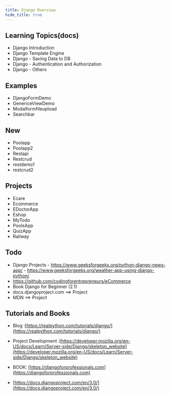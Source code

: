 ```yaml
---
title: Django Overview
hide_title: true
---
```


## Learning Topics(docs)

- Django Introduction
- Django Template Engine
- Django - Saving Data to DB
- Django - Authentication and Authorization
- Django - Others

## Examples

- DjangoFormDemo
- GenericeViewDemo
- Modalformfileupload
- Searchbar

## New

- Poolapp
- Poolapp2
- Restapi
- Restcrud
- restdemo1
- restcrud2

## Projects

- Ecare
- Ecommerce
- EDoctorApp
- Eshop
- MyTodo
- PoolsApp
- QuizApp
- Railway

## Todo

- Django Projects - https://www.geeksforgeeks.org/python-django-news-app/ - https://www.geeksforgeeks.org/weather-app-using-django-python/
- https://github.com/codingforentrepreneurs/eCommerce
- Book Django for Beginner (2.1)
- docs.djangoproject.com ==> Project
- MDN ==> Project

## Tutorials and Books

- Blog :[https://realpython.com/tutorials/django/](https://realpython.com/tutorials/django/)
- Project Development :[https://developer.mozilla.org/en-US/docs/Learn/Server-side/Django/skeleton_website](https://developer.mozilla.org/en-US/docs/Learn/Server-side/Django/skeleton_website)

- BOOK: [https://djangoforprofessionals.com](https://djangoforprofessionals.com)
- [https://docs.djangoproject.com/en/3.0/](https://docs.djangoproject.com/en/3.0/)
